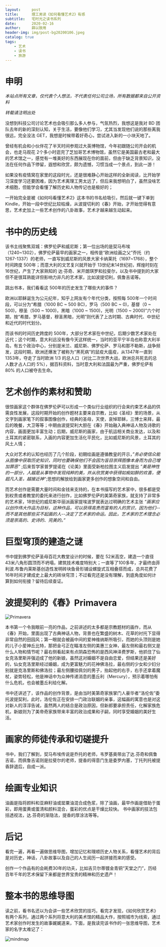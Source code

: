 ```yaml
---
layout:     post
title:      理工男读《如何看懂艺术2》有感
subtitle:   宅时光之读书系列
date:       2020-02-16
author:     薛以致用
header-img: img/post-bg20200106.jpeg
catalog: true
tags:
    - 艺术
    - 读书
    - 旅游
---
```

# 申明

_本站点所有文章，仅代表个人想法，不代表任何公司立场，所有数据都来自公开资料_

*转载请注明出处*

没想到科技公司讨论艺术也会吸引那么多人参与，气氛热烈，我想这是我对 BD 团队去年的新的深刻认知，关于生活，要像他们学习，尤其当发现他们说的那些离我很远，完全没法 GET，我想是时候带着好奇心，尝试进入新的一小块天地了。

曾经有机会和小伙伴花了半天时间参观过大英博物馆，今年初跟随公司开会的机会，也走马观花 2个多小时逛完了芝加哥艺术博物馆，虽然它是美国最古老和最大的艺术馆之一，感觉有一堆美好的东西展现在你的面前，但由于缺乏背景知识，没法在任何作品下停留，遐想和欣赏，颇为遗憾，习惯当成一个景点，到此一游！

如果没有疫情窝在家里的这段时光，还是很难静心开始这样的全新阅读，比开始学习深度学习还要困难，因为艺术离理工男太远了，但后来我想明白了，虽然没啥艺术细胞，但能学会看懂了解历史和人物传记也是极好的；

一开始完全是被《如何吗看懂艺术2》这本书的书名给吸引，然后就一键下单到 Kindle，开始一段中世纪比较枯燥，从波提切利的《春》开始，才开始觉得有意思，艺术史加上一些艺术创作的八卦故事，艺术才越来越生动起来。


# 书中的历史线

该书主线聚焦双城：佛罗伦萨和威尼斯；第一位出场的是契马布埃（1240~1302），佛罗伦萨最早的画家之一，相传是“欧洲绘画之父”乔托（约1267-1337）的老师，一直写到威尼斯的风景大家卡纳莱托（1697~1768），整个时间跨度 500年；而意大利的文艺复兴就开始于 13世纪末14世纪初，辉煌时刻在 16世纪，产生了大家熟知的 达·芬奇、米开朗琪罗和拉斐尔，以及书中提到的大家但不是很耳熟能详但影响力非凡的艺术家，比如波提切利，佩鲁吉诺等。

跳出书本，我们看看这 500年的历史发生了哪些大的事件？

欧洲以耶稣诞生为公元纪年，知乎上网友有个年代分类，按照每 500年一个时间段，可以分为“希腊（1000 BC ~ 500 BC)，罗马（500 BC ~  0)，基督（0 ~ 500)，穆圣（500 ~ 1000)，黑暗（1000 ~ 1500)，光明（1500 ~ 2000)”六个时期，按“希腊，罗马基督，穆圣黑暗，光明”则代表了上古时期、古典时代、中世纪和近代的时代划分。

而该书的时间历史跨度的 500年，大部分艺术家在中世纪，后期少数艺术家处在近代；这个时期，意大利远没有像今天这样统一，当时的亚平宁半岛也称意大利半岛，有五个政治中心，分别是米兰、威尼斯、佛罗伦萨、罗马和那不勒斯，战争频发，这段时期，欧洲还爆发了被称为“黑死病”的鼠疫大瘟疫，从1347年一直到1353年，夺走了当时欧洲 1/3 的总人口（对比二次世界大战，欧洲总共死去的总人数才占人口的 5%），据百科资料，当时意大利和法国最为严重，佛罗伦萨有 80% 的人口被夺去生命。

# 艺术创作的素材和赞助

很惊画家这个群体在佛罗伦萨可以形成一个类似行业组织的行会来约束艺术品的供需良性发展，这段时期开始的创作题材主要来自宗教，比如《圣经》里的场景，从文字到画家笔下的叙事图像创作，经典的圣母，天使，哀悼耶稣，三博士来拜，最后的晚餐，大卫等等；中期由波提契利大胆在《春》开始融入典神话人物及诗歌的内容，画面更加丰富生动；后期，威尼斯的画家，由于航运相关商业发达，以及和土耳其的紧密联系，入画的内容更加生活化平民化，比如威尼斯的风景，土耳其的风土人情；

大众对艺术的认知也经历了几个阶段，初期绘画是遵循教皇的开示，_”务必使信众能从图像中获取历史知识，同时也要确保他们不会因为盲目崇拜图像本身而为自己增加罪恶“_ ;后来哲学家普罗提诺在《论美》里面受新柏拉图主义启发提出 _”美是神性的一部分，人越是从事物中发现纯粹的美，并从欣赏美中获得如痴如醉的欢喜，便超凡入圣，越接近神“_;思想的解放给到画家更多创作的想象空间和自由。

而艺术创作是需要大量时间和金钱来支持的，在本书描写的艺术家中，很多都是受到权贵或者教堂的委托来进行创作，比如佛罗伦萨的美第奇家族，就支持了非常多的艺术家，18世纪的威尼斯华丽派画家提埃波罗就表达过明确的艺术主张 _“画家应以创作伟大作品为目标，这种作品，可以获得高贵而富有的人的赏识，因为他们--而不是其他那些买不起画的人--决定了艺术家的命运。因此，艺术家的艺术理念必须是崇高的、史诗的、完美的。”_

# 巨型穹顶的建造之谜

书中提到佛罗伦萨圣母百花大教堂设计的时候，要在 52米高空，建造一个直径 43米八角形圆顶而不坍塌，建筑技术难度特别大；一直等了100多年，才最终由菲利波.布鲁内莱斯基创造性发明砖块鱼骨形铺设螺旋式互相叠搭而成，总共花费了16年时间才建成史上最大的砖块穹顶；不过看完还是没有理解，到底角度如何计算到如何衔接？留待后续查证。

# 波提契利的《春》Primavera

![Primavera]({{site.image-srv}}/img/20200216/2.png)

本书第一个令我眼前一亮的作品，之前讲述的太多都是宗教题材的画作，而从《春》开始，里面出现了古典神话人物，背景也在繁盛的树木、花草的衬托下显得非常自然的田园风；第一眼就会被画中间的爱神维纳斯所吸引，而她的头顶则是她的儿子小爱神丘比特，那把金弓正在瞄准左侧的美惠三女神，最左侧和最右侧又是什么人物和情节呢？最右侧看起来有点阴森恐怖的是西风神泽费罗斯，他抓住了仙女克洛里斯并强迫成了他的新娘，虽然这对婚姻不是自由恋爱，但结果还是美好的，仙女克洛里斯经过婚姻，成为更富魅力的花神佛洛拉，最右侧的少女和少妇分别就是克洛里斯和佛洛拉；最左侧腰挂佩剑的男子，抬起他的右手，右手还拿着魔杖，姿势轻松，他是神话中为众神传递消息的墨丘利（Mercury），预示着哪怕有什么危机，也会被墨丘利给化解。

书中还讲述了，该作品的创作背景，是由当时美第奇家族掌门人豪华者“洛伦佐”委托波提契利，此时，洛伦佐正在安排一门政治联姻的亲事，这幅画的寓意也是对这对新人的淳淳告诫，虽然两人的结合是政治原因，但新郎要承担责任，化解家族危机，新娘则为了美帝奇家族带来丰富的政治成果和子嗣，同时享受婚姻的美好生活。

# 画家的师徒传承和切磋提升

书中，我们了解到，契马布埃传说是乔托的老师，韦罗基奥带出了达.芬奇和佩鲁吉诺，而佩鲁吉诺则是拉斐尔的老师，提香的得意门生是委罗内塞，丁托列托被提香辞退后，自成一派。

# 绘画专业知识

油画是指将颜料和亚麻籽油或罂粟油混合成色浆，除了油画，最早作画是借助于蛋彩，即用蛋黄或蛋清和颜料混合，蛋彩的优点是干燥比较快。
书中画家的技法包括透视法，达.芬奇的渐隐法，提香的厚涂法等等。

# 后记

看完一遍，再看一遍做思维导图，增加记忆和理顺历史人物关系，看懂艺术的背后是对历史，神话，八卦故事以及自己的人生阅历一起拼接而来的感受。

创作一个作品有的会耗费30年的功夫，比如吉贝尔蒂镀金青铜“天堂之门”，历经百年千年的艺术保留下来都是世界宝贵的精神和历史遗产！

# 整本书的思维导图

读之前，看书名还以为会讲一些艺术欣赏的技巧，看完才发现，《如何欣赏艺术》有两个系列，通过两个系列将意大利的美术馆的精品大作，按照城市为线索，通过艺术家创作时发生的故事娓娓道来，下面，是我读完该书作的一张思维导图，艺术家的名字太难记了：

![mindmap]({{site.image-srv}}/img/20200216/1.png)
